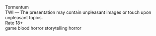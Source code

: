 Tormentum   
TW! — The presentation may contain unpleasant images or touch upon unpleasant topics.  
Rate 18+  
game blood horror
storytelling
horror
